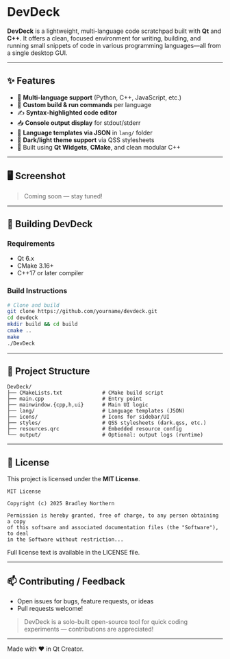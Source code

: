 # DevDeck

**DevDeck** is a lightweight, multi-language code scratchpad built with **Qt** and **C++**. It offers a clean, focused environment for writing, building, and running small snippets of code in various programming languages—all from a single desktop GUI.

---

## ✨ Features

- 🧠 **Multi-language support** (Python, C++, JavaScript, etc.)
- 🧰 **Custom build & run commands** per language
- ✍️ **Syntax-highlighted code editor**
- 📥 **Console output display** for stdout/stderr
- 📂 **Language templates via JSON** in `lang/` folder
- 🎨 **Dark/light theme support** via QSS stylesheets
- 🧩 Built using **Qt Widgets**, **CMake**, and clean modular C++

---

## 🖥️ Screenshot

> Coming soon — stay tuned!

---

## 🔧 Building DevDeck

### Requirements

- Qt 6.x
- CMake 3.16+
- C++17 or later compiler

### Build Instructions

```bash
# Clone and build
git clone https://github.com/yourname/devdeck.git
cd devdeck
mkdir build && cd build
cmake ..
make
./DevDeck
```

---

## 📁 Project Structure

```
DevDeck/
├── CMakeLists.txt             # CMake build script
├── main.cpp                   # Entry point
├── mainwindow.{cpp,h,ui}      # Main UI logic
├── lang/                      # Language templates (JSON)
├── icons/                     # Icons for sidebar/UI
├── styles/                    # QSS stylesheets (dark.qss, etc.)
├── resources.qrc              # Embedded resource config
└── output/                    # Optional: output logs (runtime)
```

---

## 📜 License

This project is licensed under the **MIT License**.

```
MIT License

Copyright (c) 2025 Bradley Northern

Permission is hereby granted, free of charge, to any person obtaining a copy
of this software and associated documentation files (the "Software"), to deal
in the Software without restriction...
```

Full license text is available in the LICENSE file.

---

## 📫 Contributing / Feedback

- Open issues for bugs, feature requests, or ideas
- Pull requests welcome!

> DevDeck is a solo-built open-source tool for quick coding experiments — contributions are appreciated!

---

Made with ❤️ in Qt Creator.

